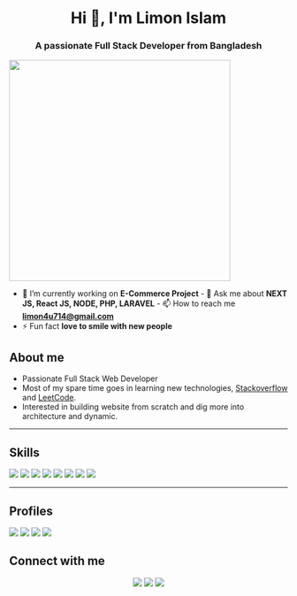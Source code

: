 <h1 align="center">Hi 👋, I'm Limon Islam</h1>
<h3 align="center">A passionate Full Stack Developer from Bangladesh</h3>
<img
  align="center"
  width="400px"
  src="https://cdn.dribbble.com/users/2131993/screenshots/4948736/media/45dceb640723d72436c427add7966cf8.gif"
  alt=""
/>

- 🔭 I’m currently working on **E-Commerce Project** - 💬 Ask me about **NEXT
JS, React JS, NODE, PHP, LARAVEL** - 📫 How to reach me **limon4u714@gmail.com**
- ⚡ Fun fact **love to smile with new people**

 
<h2>About me</h2>

 - Passionate Full Stack Web Developer
 - Most of my spare time goes in learning new technologies, [Stackoverflow](https://stackoverflow.com/users/16867823/limon-islam) and [LeetCode](https://leetcode.com/limonislam/).
 - Interested in building website from scratch and dig more into architecture and dynamic.  

<hr>
<h2>Skills</h2>

<span><img src='https://img.shields.io/badge/PHP-563D7C?&style=for-the-badge&logo=php&logoColor=white'></img></span>
<span><img src='https://img.shields.io/badge/Laravel-FF0000?&style=for-the-badge&logo=laravel&logoColor=white'></img></span>
<span><img src='https://img.shields.io/badge/MySQL-F63D7C?&style=for-the-badge&logo=mysql&logoColor=white'></img></span>
<span><img src='https://img.shields.io/badge/JavaScript-F7DF1E?style=for-the-badge&logo=javascript&logoColor=black'></img></span>
<span><img src='https://img.shields.io/badge/React-20232A?style=for-the-badge&logo=react&logoColor=61DAFB'></img></span>
<span><img src='https://img.shields.io/badge/Next-black?style=for-the-badge&logo=next.js&logoColor=white'></img></span>
<span><img src='https://img.shields.io/badge/Bootstrap-563D7C?style=for-the-badge&logo=bootstrap&logoColor=white'></img></span>
<span><img src='https://img.shields.io/badge/Tailwind-59307C?style=for-the-badge&logo=tailwindcss&logoColor=white'></img></span>

<hr>
<h2>Profiles</h2>
<a href='https://img.shields.io/badge/-Stackoverflow-FE7A16?style=for-the-badge&logo=stack-overflow&logoColor=white'><img src='https://img.shields.io/badge/-Stackoverflow-FE7A16?style=for-the-badge&logo=stack-overflow&logoColor=white'></img></a>
<a href='https://leetcode.com/limonislam'><img src='https://img.shields.io/badge/LeetCode-000000?style=for-the-badge&logo=LeetCode&logoColor=#d16c06'></img></a>
<a href='https://github.com/Limon714'><img src='https://img.shields.io/badge/github-%23121011.svg?style=for-the-badge&logo=github&logoColor=white'></img></a>
<a href='https://www.hackerrank.com/profile/limonbabu165'><img src='https://img.shields.io/badge/-Hackerrank-2EC866?style=for-the-badge&logo=HackerRank&logoColor=white'></img></a>
<br>
<h2>Connect with me</h2>
<p align='center'>
<a href='https://www.linkedin.com/in/md-abdul-khalaque/'><img src='https://img.shields.io/badge/linkedin-%230077B5.svg?style=for-the-badge&logo=linkedin&logoColor=white'></img></a>
<a href='mailto:limon4u714@gmail.com'><img src='https://img.shields.io/badge/Gmail-D14836?style=for-the-badge&logo=gmail&logoColor=white'></img></a>
<a href='https://twitter.com/limon4u714'><img src='https://img.shields.io/badge/Twitter-%231DA1F2.svg?style=for-the-badge&logo=Twitter&logoColor=white'></img></a>
</p>


